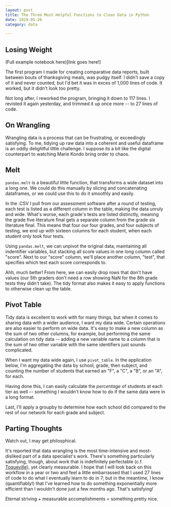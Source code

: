```yaml
---
layout: post
title: The Three Most Helpful Functions to Clean Data in Python
date: 2019-05-26
category: data

---
```


## Losing Weight

(Full example notebook here)[link goes here!]

The first program I made for creating comparative data reports, built between bouts of thanksgiving meals, was pudgy itself. I didn't save a copy of it and never counted, but I'd bet it was in exces of 1,000 lines of code. It worked, but it didn't look too pretty. 

Not long after, I reworked the program, bringing it down to 117 lines. I revisted it again yesterday, and trimmed it up once more -- to 27 lines of code. 

## On Wrangling

Wrangling data is a process that can be frustrating, or exceedingly satisfying. To me, tidying up raw data into a coherent and useful dataframe is an oddly delightful little challenge. I suppose its a bit like the digital counterpart to watching Marie Kondo bring order to chaos. 

## Melt

`pandas.melt` is a beautiful little function, that transforms a wide dataset into a long one. We could do this manually by slicing and concatenating dataframes, or we could use this to do it smoothly and easily. 

In the .CSV I pull from our assessment software after a round of testing, each test is listed as a different column in the table, making the data unruly and wide. What's worse, each grade's tests are listed distinctly, meaning the grade five literature final gets a separate column from the grade six literature final. This means that four our four grades, and four subjects of testing, we end up with sixteen columns for each student, when each student only took four tests. 

Using `pandas.melt`, we can unpivot the original data, maintaining all indentifier variables, but stacking all score values in one long column called "score". Next to our "score" column, we'll place another column, "test", that specifies which test each score corresponds to. 

Ahh, much better! From here, we can easily drop rows that don't have values (our 5th graders don't need a row showing NaN for the 8th grade tests they didn't take). The tidy format also makes it easy to apply functions to otherwise clean up the table. 

## Pivot Table

Tidy data is excellent to work with for many things, but when it comes to sharing data with a wider audience, I want my data wide. Certain operations are also easier to perform on wide data. It's easy to make a new column as the sum of two other columns, for example, but performing the same calculation on tidy data -- adding a new variable name to a column that is the sum of two other variable with the same identifiers just sounds complicated. 

When I want my data wide again, I use `pivot_table`. In the application below, I'm aggregating the data by school, grade, then subject, and counting the number of students that earned an "F", a "C", a "B", or an "A", for each. 

Having done this, I can easily calculate the _percentage_ of students at each tier as well -- something I wouldn't know how to do if the same data were in a long format.

Last, I'll apply a groupby to determine how each school did compared to the rest of our network for each grade and subject. 

## Parting Thoughts

Watch out, I may get philosphical. 

It's reported that data wrangling is the most time-intensive and most-disliked part of a data specialist's work. There's something particularly satisfying, though, about work that is indefinitely perfectable (c.f. [Toqueville](http://xroads.virginia.edu/~HYPER/DETOC/ch1_08.htm)), yet clearly measurable. I hope that I will look back on this workflow in a year or two and feel a little embarrassed that I used 27 lines of code to do what I eventually learn to do in 7; but in the meantime, I know (quantifiably!) that I've learned how to do something exponentially more efficient than I wouldn't done just a few months ago. That's satisfying! 

Eternal striving + measurable accomplishments = something pretty nice. 